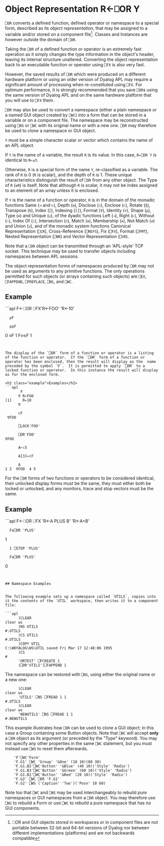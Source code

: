 <!-- Hidden search keywords -->
<div style="display: none;">
  ⎕OR OR
</div>






<h1 class="heading"><span class="name">Object Representation</span> <span class="command">R←⎕OR Y</span></h1>



`⎕OR` converts a defined function, defined operator or namespace to a special form, described as its *object representation*, that may be assigned to a variable and/or stored on a component file[^1]. Classes and Instances are however outside the domain of `⎕OR`.


Taking the `⎕OR` of a defined function or operator is an extremely fast operation as it simply changes the type information in the object's header, leaving its internal structure unaltered.  Converting the object representation back to an executable function or operator using `⎕FX` is also very fast.


However, the saved results of `⎕OR` which were produced on a different hardware platform or using an older version of Dyalog APL may require a significant amount of processing when re-constituted using `⎕FX`.  For optimum performance, it is strongly recommended that you save `⎕OR`s using the same version of Dyalog APL and on the same hardware platform that you will use to `⎕FX` them.


`⎕OR` may also be used to convert a namespace (either a plain namespace or a named GUI object created by `⎕WC`) into a form that can be stored in a variable or on a component file.  The namespace may be reconstructed using `⎕NS` or `⎕WC` with its original name or with a new one.  `⎕OR` may therefore be used to *clone* a namespace or GUI object.



`Y` must be a simple character scalar or vector which contains the name of an APL object.


If `Y` is the name of a variable, the result `R` is its value.  In this case, `R←⎕OR Y` is identical to `R←⍎Y`.


Otherwise, `R` is a special form of the name `Y`, re-classified as a variable. The rank of `R` is 0 (`R` is scalar), and the depth of `R` is 1.  These unique characteristics distinguish the result of `⎕OR` from any other object.  The Type of `R` (`∊R`) is itself.  Note that although `R` is scalar, it may not be index assigned to an element of an array unless it is enclosed.


If `Y` is the name of a function or operator, `R` is in the domain of the monadic functions Same (`⊣` and `⊢`), Depth (`≡`), Disclose (`⊃`), Enclose (`⊂`), Rotate (`⌽`), Transpose (`⍉`), Index (`⌷`), Indexing (`[]`), Format (`⍕`), Identity (`+`), Shape (`⍴`), Type (`∊`) and Unique (`∪`), of the dyadic functions Left (`⊣`), Right (`⊢`), Without (`~`), Index Of (`⍳`), Intersection (`∩`), Match (`≡`), Membership (`∊`), Not Match (`≠`) and Union (`∪`), and of the monadic system functions Canonical Representation (`⎕CR`), Cross-Reference (`⎕REFS`), Fix (`⎕FX`), Format (`⎕FMT`), Nested Representation (`⎕NR`) and Vector Representation (`⎕VR`).


Note that a `⎕OR` object can be transmitted through an 'APL-style' TCP socket. This technique may be used to transfer objects including namespaces between APL sessions.


The object representation forms of namespaces produced by `⎕OR` may not be used as arguments to any primitive functions.  The only operations permitted for such objects (or arrays containing such objects) are `⎕EX`, `⎕FAPPEND`, `⎕FREPLACE`, `⎕NS`, and `⎕WC`.

<h2 class="example">Example</h2>
```apl
      F←⎕OR ⎕FX'R←FOO' 'R←10'
 
      ⍴F
 
      ⍴⍴F
0
      ≡F
1
      F≡∊F
1
```


The display of the `⎕OR` form of a function or operator is a listing of the function or operator.  If the `⎕OR` form of a function or operator has been enclosed, then the result will display as the  name preceded by the symbol `∇`.  It is permitted to apply `⎕OR` to a locked function or operator.  In this instance the result will display as for the enclosed form.

<h2 class="example">Examples</h2>
```apl
       F
      ∇ R←FOO
[1]     R←10
      ∇
 
      ⊂F
 ∇FOO
 
      ⎕LOCK'FOO'
 
      ⎕OR'FOO'
∇FOO
```
```apl
      A←⍳5
 
      A[3]←⊂F
 
      A
1 2  ∇FOO  4 5
```


For the `⎕OR` forms of two functions or operators to be considered identical, their unlocked display forms must be the same, they must either both be locked or unlocked, and any monitors, trace and stop vectors must be the same.

<h2 class="example">Example</h2>
```apl
      F←⎕OR ⎕FX 'R←A PLUS B' 'R←A+B'
 
      F≡⎕OR 'PLUS'
1
 
      1 ⎕STOP 'PLUS'
 
      F≡⎕OR 'PLUS'
0
```


## Namespace Examples


The following example sets up a namespace called `UTILS`, copies into it the contents of the `UTIL` workspace, then writes it to a component file:

```apl
      )CLEAR
clear ws
      )NS UTILS
#.UTILS
      )CS UTILS
#.UTILS
      )COPY UTIL
C:\WDYALOG\WS\UTIL saved Fri Mar 17 12:48:06 1995
      )CS
#
      'ORTEST' ⎕FCREATE 1
      (⎕OR'UTILS')⎕FAPPEND 1
```


The namespace can be restored with `⎕NS`, using either the original name or a new one:
```apl
      )CLEAR
clear ws
      'UTILS' ⎕NS ⎕FREAD 1 1
#.UTILS
      )CLEAR
clear ws
      'NEWUTILS' ⎕NS ⎕FREAD 1 1
#.NEWUTILS
```


This example illustrates how `⎕OR` can be used to clone a GUI object; in this case a Group containing some Button objects.  Note that `⎕WC` will accept **only** a `⎕OR` object as its argument (or preceded by the "Type" keyword).  You may not specify any other properties in the same `⎕WC` statement, but you must instead use `⎕WS` to reset them afterwards.
```apl
    'F'⎕WC'Form'
    'F.G1' ⎕WC 'Group' '&One' (10 10)(80 30)
    'F.G1.B2'⎕WC'Button' '&Blue' (40 10)('Style' 'Radio')
    'F.G1.B3'⎕WC'Button' '&Green' (60 10)('Style' 'Radio')
    'F.G1.B1'⎕WC'Button' '&Red' (20 10)('Style' 'Radio')
    'F.G2' ⎕WC ⎕OR 'F.G1'
    'F.G2' ⎕WS ('Caption' 'Two')('Posn' 10 60)
```


Note too that `⎕WC` and `⎕NS` may be used interchangeably to rebuild *pure* namespaces or GUI namespaces from a `⎕OR` object.  You may therefore use `⎕NS` to rebuild a Form or use `⎕WC` to rebuild a pure namespace that has no GUI components.




[^1]: ⎕OR and GUI objects stored in workspaces or in component files are not portable between 32-bit and 64-bit versions of Dyalog nor between different implementations (platforms) and are not backwards compatible